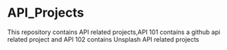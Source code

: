 # API_Projects

This repository contains API related projects,API 101 contains a github api related project and API 102 contains Unsplash API related projects
